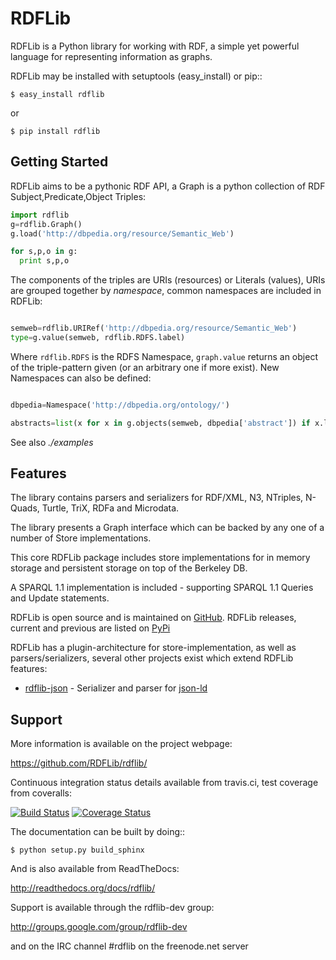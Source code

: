 RDFLib
======

RDFLib is a Python library for working with RDF, a simple yet 
powerful language for representing information as graphs.

RDFLib may be installed with setuptools (easy_install) or pip::

    $ easy_install rdflib
or

    $ pip install rdflib

Getting Started
---------------

RDFLib aims to be a pythonic RDF API, a Graph is a python collection
of RDF Subject,Predicate,Object Triples: 

```python
import rdflib
g=rdflib.Graph()
g.load('http://dbpedia.org/resource/Semantic_Web')

for s,p,o in g: 
  print s,p,o
```

The components of the triples are URIs (resources) or Literals
(values), URIs are grouped together by *namespace*, common namespaces are 
included in RDFLib: 

```python

semweb=rdflib.URIRef('http://dbpedia.org/resource/Semantic_Web')
type=g.value(semweb, rdflib.RDFS.label) 
```

Where `rdflib.RDFS` is the RDFS Namespace, `graph.value` returns an
object of the triple-pattern given (or an arbitrary one if more
exist). New Namespaces can also be defined:

```python

dbpedia=Namespace('http://dbpedia.org/ontology/')

abstracts=list(x for x in g.objects(semweb, dbpedia['abstract']) if x.language=='en')
```

See also *./examples*


Features 
--------

The library contains parsers and serializers for RDF/XML, N3,
NTriples, N-Quads, Turtle, TriX, RDFa and Microdata.

The library presents a Graph interface which can be backed by
any one of a number of Store implementations. 

This core RDFLib package includes store implementations for 
in memory storage and persistent storage on top of the Berkeley DB. 

A SPARQL 1.1 implementation is included - supporting SPARQL 1.1 Queries and Update statements. 

RDFLib is open source and is maintained on [GitHub](http://github.com/RDFLib/rdflib/). RDFLib releases, current and previous 
are listed on [PyPi](pypi.python.org/pypi/rdflib/)

RDFLib has a plugin-architecture for store-implementation, as well as parsers/serializers, several other projects exist which extend RDFLib features:

 * [rdflib-json](https://github.com/RDFLib/rdflib-jsonld) - Serializer and parser for [json-ld](http://json-ld.org)

Support
-------

More information is available on the project webpage:

https://github.com/RDFLib/rdflib/

Continuous integration status details available from travis.ci, test coverage from coveralls:

[![Build Status](https://travis-ci.org/RDFLib/rdflib.png?branch=master)](https://travis-ci.org/RDFLib/rdflib)
[![Coverage Status](https://coveralls.io/repos/RDFLib/rdflib/badge.png?branch=master)](https://coveralls.io/r/RDFLib/rdflib?branch=master)

The documentation can be built by doing::

    $ python setup.py build_sphinx

And is also available from ReadTheDocs: 

http://readthedocs.org/docs/rdflib/

Support is available through the rdflib-dev group: 

http://groups.google.com/group/rdflib-dev

and on the IRC channel #rdflib on the freenode.net server

